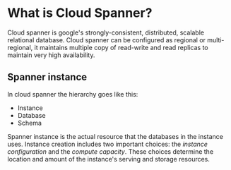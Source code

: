 # What is Cloud Spanner?

Cloud spanner is google's strongly-consistent, distributed, scalable relational database. Cloud spanner can be configured as regional or multi-regional, it maintains multiple copy of read-write and read replicas to maintain very high availability.

## Spanner instance

In cloud spanner the hierarchy goes like this:

* Instance
* Database
* Schema

Spanner instance is the actual resource that the databases in the instance uses. Instance creation includes two important choices: the *instance configuration* and the *compute capacity*. These choices determine the location and amount of the instance's serving and storage resources.
